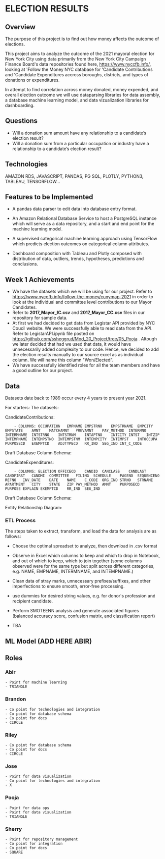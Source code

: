# ELECTION RESULTS

## Overview
The purpose of this project is to find out how money affects the outcome of elections. 

This project aims to analyze the outcome of the 2021 mayoral election for New York City using data primarily from the New York City Campaign Finance Board's data repositories found here, https://www.nyccfb.info/, looking at 'Follow the Money NYC database for 'Candidate Contributions and 'Candidate Expenditures accross boroughs, districts, and types of donations or expenditures. 

In attempt to find correlation across money donated, money expended, and overall election outcome we will use dataparsing libraries for data assembly, a database machine learning model, and data vizualization libraries for dashboarding. 

## Questions
- Will a donation sum amount have any relationship to a candidate’s election result?
- Will a donation sum from a particular occupation or industry have a relationship to a candidate’s election result?

## Technologies

AMAZON RDS, JAVASCRIPT, PANDAS, PG SQL, PLOTLY, PYTHON3, TABLEAU, TENSORFLOW...


## Features to be Implemented

 - A pandas data parser to edit data into database entry format.

 - An Amazon Relational Database Service to host a PostgreSQL instance which will serve as a data repository, and a start and end point for the machine learning model. 

 - A supervised categorical machine learning approach using TensorFlow which predicts election outcomes on categorical column attributes.

 - Dashboard composition with Tableau and Plotly composed with distribution of data, outliers, trends, hypotheses, predictions and conclusions. 

## Week 1 Achievements

- We have the datasets which we will be using for our project. Refer to https://www.nyccfb.info/follow-the-money/cunymap-2021 in order to look at the individual and committee level contributions to our Mayor Candidates. 
- Refer to **2017_Mayor_IC.csv** and **2017_Mayor_CC.csv** files in our repository for sample data.
- At first we had decided to get data from Legistar API provided by NYC Coucil website. We were successfully able to read data from the API. Refer to LegistarAPI.ipynb file posted on https://github.com/ssheggrud/Mod_20_Project/tree/05_Pooja . Altough we later decided that had we used that data, it would have unnecessarily added complexity to our code. Hence, we decided to add the election results manually to our source excel as as individual column. We will name this column "Won/Elected".
- We have successfully identified roles for all the team members and have a good outline for our project.

## Data
Datasets date back to 1989 occur every 4 years to present year 2021. 

For starters: The datasets:

CandidateContributions:

        - COLUMNS: OCCUPATION	EMPNAME	EMPSTRNO	EMPSTRNAME	EMPCITY	EMPSTATE	AMNT	MATCHAMNT	PREVAMNT	PAY_METHOD	INTERMNO	INTERMNAME	INTSTRNO	INTSTRNM	INTAPTNO	INTCITY	INTST	INTZIP	INTEMPNAME	INTEMPSTNO	INTEMPSTNM	INTEMPCITY	INTEMPST	INTOCCUPA	PURPOSECD	EXEMPTCD	ADJTYPECD	RR_IND	SEG_IND	INT_C_CODE

Draft Database Column Schema: 



CandidateExpenditures:

        - COLUMNS: ELECTION	OFFICECD	CANDID	CANCLASS	CANDLAST	CANDFIRST	CANDMI	COMMITTEE	FILING	SCHEDULE	PAGENO	SEQUENCENO	REFNO	INV_DATE	DATE	NAME	C_CODE	ORG_IND	STRNO	STRNAME	APARTMENT	CITY	STATE	ZIP	PAY_METHOD	AMNT	PURPOSECD	PURPOSE	EXPLAIN	EXEMPTCD	RR_IND	SEG_IND


Draft Database Column Schema: 


Entity Relationship Diagram:

### ETL Process

The steps taken to extract, transform, and load the data for analysis are as follows:

- Choose the optimal spreadset to analyze, then download in .csv format

- Observe in Excel which columns to keep and which to drop in Notebook, and out of which to keep, which to join together (some columns observed were for the same type but split across different categories, e.g. NAME, EMPNAME, INTERMNAME, and INTEMPNAME.)

- Clean data of stray marks, unnecessary prefixes/suffixes, and other imperfections to ensure smooth, error-free processing.

- use dummies for desired string values, e.g. for donor's profession and recipient candidate.

- Perform SMOTEENN analysis and generate associated figures (balanced accuracy score, confusion matrix, and classification report)

- TBA

## ML Model (ADD HERE ABIR)


## Roles

### Abir
    - Point for machine learning
    - TRIANGLE
    
### Brandon
    - Co point for technologies and integration
    - Co point for database schema
    - Co point for docs
    - CIRCLE
  
### Riley
    - Co point for database schema
    - Co point for docs
    - CIRCLE

### Jose
    - Point for data visualization
    - Co point for technologies and integration
    - X

### Pooja
    - Point for data ops
    - Point for data visualization
    - TRIANGLE

### Sherry
    - Point for repository management
    - Co point for integration
    - Co point for docs
    - SQUARE


